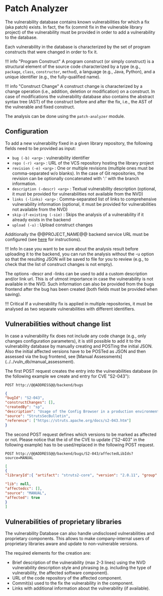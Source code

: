 # Patch Analyzer

The vulnerability database contains known vulnerabilities for which a fix (aka patch) exists. In fact, the fix (commit fix in the vulnerable library project) of the vulnerability must be provided in order to add a vulnerability to the database.

Each vulnerability in the database is characterized by the set of program constructs that were changed in order to fix it.

!!! info "Program Construct"
	A program construct (or simply construct) is a structural element of the source code characterized by a type (e.g., `package`, `class`, `constructor`, `method`), a language (e.g., Java, Python), and a unique identifier (e.g., the fully-qualified name).

!!! info "Construct Change"
	A construct change is characterized by a change operation (i.e., addition, deletion or modification) on a construct. In case of modifications the vulnerability database also contains the abstract syntax tree (AST) of the construct before and after the fix, i.e., the AST of the vulnerable and fixed construct.

The analysis can be done using the `patch-analyzer` module.

## Configuration

To add a new vulnerability fixed in a given library repository, the following fields need to be provided as input:

* `bug (-b) <arg>` : vulnerability identifier
* `repo (-r) <arg>` : URL of the VCS repository hosting the library project
* `revision (-e) <arg>` :  One or multiple revisions (multiple ones must be comma-separated w/o blanks). In the case of Git repositories, the revision can be optionally concatenated with ':' with the branch information.
* `description (-descr) <arg>` : Textual vulnerability description (optional, it must be provided for vulnerabilities not available from the NVD)
* `links (-links) <arg>` : Comma-separated list of links to comprehensive vulnerability information (optional, it must be provided for vulnerabilities not available from the NVD)
* `skip-if-existing (-sie)` : Skips the analysis of a vulnerability if it already exists in the backend
* `upload (-u)` : Upload construct changes

Additionally the @@PROJECT_NAME@@ backend service URL must be configured (see [here](../../../admin/) for instructions).

!!! Info
	In case you want to be sure about the analysis result before uploading it to the backend, you can run the analysis without the -u option so that the resulting JSON will be saved to file for you to review (e.g., to check that the list of construct changes is not empty).

The options -descr and -links can be used to add a custom description and/or link url. This is of utmost importance in case the vulnerability is not available in the NVD. Such information can also be provided from the bugs frontend after the bug has been created (both fields must be provided when saving).

!!! Critical
	If a vulnerability fix is applied in multiple repositories, it must be analysed as two separate vulnerabilities with different identifiers.

## Vulnerabilities without change list

In case a vulnerability fix does not include any code change (e.g., only changes configuration parameters), it is still possible to add it to the vulnerability database  by manually creating and POSTing the initial JSON. Also the initial affected versions have to be POSTed as JSON and then assessed via the bug frontend, see [Manual Assessments] (../../vuln_db/manual_assessment).

The first POST request creates the entry into the vulnerabilities database (in the following example we create and entry for CVE "S2-043"):

`POST http://@@ADDRESS@@/backend/bugs`

```json
{
"bugId": "S2-043",
"constructChanges": [],
"createdBy": "sp",
"description": "Usage of the Config Browser in a production environment can lead to exposing vunerable information of the application.",
"source": "StrutsSecBulletin",
"reference": ["https://struts.apache.org/docs/s2-043.htm"]
}
```

The second POST request defines which versions to be marked as affected or not. Please notice that the id of the CVE to update ("S2-403" in the following example) has to be used/replaced in the following POST request.

`POST http://@@ADDRESS@@/backend/bugs/S2-043/affectedLibIds?source=MANUAL`

```json
[
{
"libraryId":{ "artifact": "struts2-core", "version": "2.0.11", "group": "org.apache.struts" },

"lib": null,
"affectedcc": [],
"source": "MANUAL",
"affected": true
}
]
```

## Vulnerabilities of proprietary libraries

The vulnerability Database can also handle undisclosed vulnerabilities and proprietary components. This allows to make company-internal users of proprietary libraries aware and update to non-vulnerable versions.

The required elements for the creation are:

- Brief description of the vulnerability (max 2-3 lines) using the NVD vulnerability description style and phrasing (e.g. including the type of vulnerability, the affected software component).
- URL of the code repository of the affected component.
- Commit(s) used to the fix the vulnerability in the component.
- Links with additional information about the vulnerability (if available).
